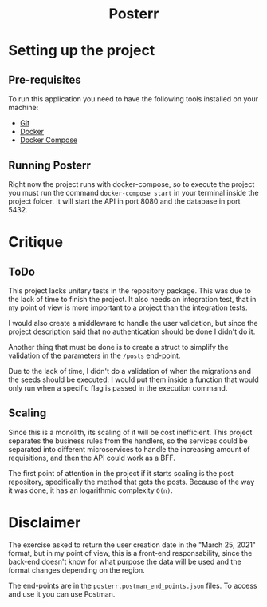 <h1 align="center">
  Posterr
</h1>

# Setting up the project
## Pre-requisites
To run this application you need to have the following tools installed on your machine:

* [Git](https://git-scm.com)
* [Docker](https://www.docker.com/)
* [Docker Compose](https://docs.docker.com/compose/install/)

## Running Posterr
Right now the project runs with docker-compose, so to execute the project you must run the command `docker-compose start` in your terminal inside the project folder. It will start the API in port 8080 and the database in port 5432.

# Critique
## ToDo
This project lacks unitary tests in the repository package. This was due to the lack of time to finish the project. It also needs an integration test, that in my point of view is more important to a project than the integration tests.

I would also create a middleware to handle the user validation, but since the project description said that no authentication should be done I didn't do it.

Another thing that must be done is to create a struct to simplify the validation of the parameters in the `/posts` end-point.

Due to the lack of time, I didn't do a validation of when the migrations and the seeds should be executed. I would put them inside a function that would only run when a specific flag is passed in the execution command.

## Scaling
Since this is a monolith, its scaling of it will be cost inefficient. This project separates the business rules from the handlers, so the services could be separated into different microservices to handle the increasing amount of requisitions, and then the API could work as a BFF.

The first point of attention in the project if it starts scaling is the post repository, specifically the method that gets the posts. Because of the way it was done, it has an logarithmic complexity `O(n)`.

# Disclaimer
The exercise asked to return the user creation date in the "March 25, 2021" format, but in my point of view, this is a front-end responsability, since the back-end doesn't know for what purpose the data will be used and the format changes depending on the region.

The end-points are in the `posterr.postman_end_points.json` files. To access and use it you can use Postman.
